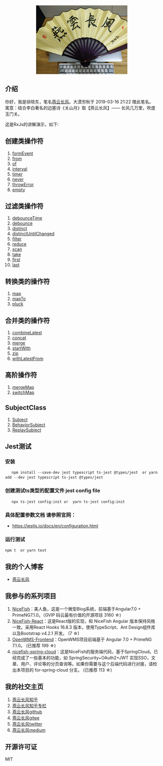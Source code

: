 <p align="center">
    <img width="300" src="src/assets/img/yanyunchangfeng.png">
</p>

##  介绍
你好，我是徐晓东，笔名[燕云长风](https://www.yanyunchangfeng.com)。大漠穷秋于 2019-03-16 21:22 赠此笔名。   
寓意：结合李白著名的边塞诗《关山月》取【燕云长风】—— 长风几万里，吹度玉门关。

这是RxJs的讲解演示，如下:

## 创建类操作符

1. [formEvent](src/app/create-operators/from-event.ts)   
2. [from](src/app/create-operators/from.ts)   
3. [of](src/app/create-operators/of.ts)   
4. [interval](src/app/create-operators/interval.ts)   
5. [timer](src/app/create-operators/timer.ts)   
5. [never](src/app/create-operators/never.ts)   
5. [throwError](src/app/create-operators/throw-error.ts)   
5. [empty](src/app/create-operators/empty.ts)   

## 过滤类操作符

1. [debounceTime](src/app/create-operators/debounce-time.ts)   
2. [debounce](src/app/create-operators/debounce.ts)   
3. [distinct](src/app/create-operators/distinct.ts)   
3. [distinctUntilChanged](src/app/create-operators/distinct-until-changed.ts)   
4. [filter](src/app/create-operators/filter.ts)   
5. [reduce](src/app/create-operators/reduce.ts)   
6. [scan](src/app/create-operators/scan.ts)   
6. [take](src/app/create-operators/scan.ts)   
6. [first](src/app/create-operators/first.ts)   
6. [last](src/app/create-operators/last.ts)   

## 转换类的操作符

1. [map](src/app/transform-operators/map.ts) 
2. [mapTo](src/app/transform-operators/map-to.ts) 
3. [pluck](src/app/transform-operators/pluck.ts) 


## 合并类的操作符

1. [combineLatest](src/app/merge-operators/combine-latest.ts) 
2. [concat](src/app/merge-operators/concat.ts) 
3. [merge](src/app/merge-operators/merge.ts) 
4. [startWith](src/app/merge-operators/start-with.ts) 
5. [zip](src/app/merge-operators/zip.ts) 
6. [withLatestFrom](src/app/merge-operators/with-latest-from.ts) 

## 高阶操作符

1. [mergeMap](src/app/senior-operators/merge-map.ts) 
2. [switchMap](src/app/merge-operators/switch-map.ts) 

## SubjectClass

1. [Subject](src/app/subject-class/subject.ts) 
2. [BehaviorSubject](src/app/subject-class/behavior-subject.ts) 
3. [ReplaySubject](src/app/subject-class/replay-subject.ts) 


## Jest测试

### 安装
```
   npm install --save-dev jest typescript ts-jest @types/jest  or yarn add --dev jest typescript ts-jest @types/jest
```
### 创建测试ts类型的配置文件 jest config file
```
   npx ts-jest config:init or  yarn ts-jest config:init
```
### 具体配置参数文档 请参照官网：  
* https://jestjs.io/docs/en/configuration.html

### 运行测试
```
npm t  or yarn test
```

## 我的个人博客  

* [燕云长风](https://www.yanyunchangfeng.com) 

## 我参与的系列项目

1. [NiceFish]( https://gitee.com/mumu-osc/NiceFish)：美人鱼，这是一个微型Blog系统，前端基于Angular7.0 + PrimeNG7.1.0。（GVIP 码云最有价值的开源项目 3160 ☆)
2. [NiceFish-React]( https://gitee.com/mumu-osc/NiceFish-React)：这是React版的实现，和 NiceFish Angular 版本保持风格一致。采用React Hooks 16.8.3 版本，使用TypeScript、Ant Design组件库以及Bootstrap v4.2.1 开发。  (7 ☆)
3. [OpenWMS-Frontend](https://gitee.com/mumu-osc/OpenWMS-Frontend)：OpenWMS项目前端基于 Angular 7.0 + PrimeNG 7.1.0。  (已推荐 199 ☆)
4. [nicefish-spring-cloud](https://gitee.com/mumu-osc/nicefish-spring-cloud)：这是NiceFish的服务端代码，基于SpringCloud。已经完成了一些基本的功能，如 SpringSecurity+OAuth2+JWT 实现SSO，文章、用户、评论等的分页查询等。如果你需要与这个后端代码进行对接，请检出本项目的 for-spring-cloud 分支。 (已推荐 113 ☆)
 
## 我的社交主页  

1. [燕云长风知乎](https://zhihu.com/people/hbxyxuxiaodong)  
2. [燕云长风知乎专栏](https://zhuanlan.zhihu.com/yanyunchangfeng) 
3. [燕云长风github](https://github.com/yanyunchangfeng)  
4. [燕云长风gitee](https://gitee.com/yanyunchangfeng)  
5. [燕云长风twitter](https://twitter.com/yanyunchangfeng)  
6. [燕云长风medium](https://medium.com/@yanyunchangfeng)  
 
## 开源许可证

MIT